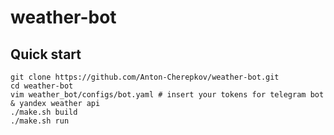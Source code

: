 # weather-bot

## Quick start
```
git clone https://github.com/Anton-Cherepkov/weather-bot.git
cd weather-bot
vim weather_bot/configs/bot.yaml # insert your tokens for telegram bot & yandex weather api
./make.sh build
./make.sh run
```
